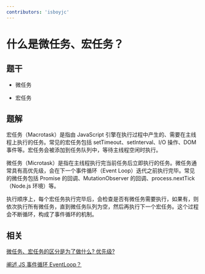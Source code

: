 ```yaml
---
contributors: 'isboyjc'
---
```


# 什么是微任务、宏任务？


## 题干

- 微任务

- 宏任务



## 题解

<!-- ::: details 点我查看题解 -->

宏任务（Macrotask）是指由 JavaScript 引擎在执行过程中产生的、需要在主线程上执行的任务。常见的宏任务包括 setTimeout、setInterval、I/O 操作、DOM 事件等。宏任务会被添加到任务队列中，等待主线程空闲时执行。

微任务（Microtask）是指在主线程执行完当前任务后立即执行的任务。微任务通常具有高优先级，会在下一个事件循环（Event Loop）迭代之前执行完毕。常见的微任务包括 Promise 的回调、MutationObserver 的回调、process.nextTick（Node.js 环境）等。

执行顺序上，每个宏任务执行完毕后，会检查是否有微任务需要执行，如果有，则依次执行所有微任务，直到微任务队列为空，然后再执行下一个宏任务。这个过程会不断循环，构成了事件循环的机制。

<!-- ::: -->


## 相关

[微任务、宏任务的区分是为了做什么? 优先级?](./100020_microtask_macrotask_distinguish.md)

[阐述 JS 事件循环 EventLoop？](./100030_eventloop.md)
